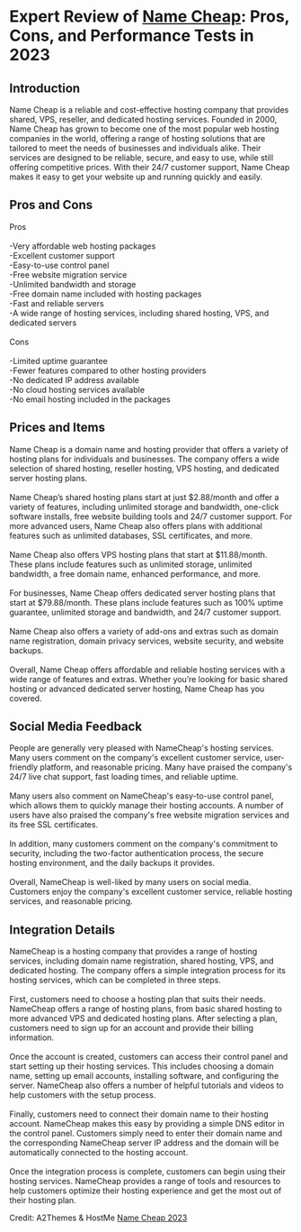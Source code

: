 <h1>Expert Review of <a href="https://a2themes.com/name-cheap-reviews">Name Cheap</a>: Pros, Cons, and Performance Tests in 2023</h1>
<h2>Introduction</h2>
Name Cheap is a reliable and cost-effective hosting company that provides shared, VPS, reseller, and dedicated hosting services. Founded in 2000, Name Cheap has grown to become one of the most popular web hosting companies in the world, offering a range of hosting solutions that are tailored to meet the needs of businesses and individuals alike. Their services are designed to be reliable, secure, and easy to use, while still offering competitive prices. With their 24/7 customer support, Name Cheap makes it easy to get your website up and running quickly and easily.
<h2>Pros and Cons</h2>
Pros<br><br>-Very affordable web hosting packages<br>-Excellent customer support<br>-Easy-to-use control panel<br>-Free website migration service<br>-Unlimited bandwidth and storage<br>-Free domain name included with hosting packages<br>-Fast and reliable servers<br>-A wide range of hosting services, including shared hosting, VPS, and dedicated servers<br><br>Cons<br><br>-Limited uptime guarantee<br>-Fewer features compared to other hosting providers<br>-No dedicated IP address available<br>-No cloud hosting services available<br>-No email hosting included in the packages
<h2>Prices and Items</h2>
Name Cheap is a domain name and hosting provider that offers a variety of hosting plans for individuals and businesses. The company offers a wide selection of shared hosting, reseller hosting, VPS hosting, and dedicated server hosting plans.<br><br>Name Cheap’s shared hosting plans start at just $2.88/month and offer a variety of features, including unlimited storage and bandwidth, one-click software installs, free website building tools and 24/7 customer support. For more advanced users, Name Cheap also offers plans with additional features such as unlimited databases, SSL certificates, and more.<br><br>Name Cheap also offers VPS hosting plans that start at $11.88/month. These plans include features such as unlimited storage, unlimited bandwidth, a free domain name, enhanced performance, and more.<br><br>For businesses, Name Cheap offers dedicated server hosting plans that start at $79.88/month. These plans include features such as 100% uptime guarantee, unlimited storage and bandwidth, and 24/7 customer support.<br><br>Name Cheap also offers a variety of add-ons and extras such as domain name registration, domain privacy services, website security, and website backups.<br><br>Overall, Name Cheap offers affordable and reliable hosting services with a wide range of features and extras. Whether you’re looking for basic shared hosting or advanced dedicated server hosting, Name Cheap has you covered.
<h2>Social Media Feedback</h2>
People are generally very pleased with NameCheap's hosting services. Many users comment on the company's excellent customer service, user-friendly platform, and reasonable pricing. Many have praised the company's 24/7 live chat support, fast loading times, and reliable uptime.<br><br>Many users also comment on NameCheap's easy-to-use control panel, which allows them to quickly manage their hosting accounts. A number of users have also praised the company's free website migration services and its free SSL certificates.<br><br>In addition, many customers comment on the company's commitment to security, including the two-factor authentication process, the secure hosting environment, and the daily backups it provides.<br><br>Overall, NameCheap is well-liked by many users on social media. Customers enjoy the company's excellent customer service, reliable hosting services, and reasonable pricing.
<h2>Integration Details</h2>
NameCheap is a hosting company that provides a range of hosting services, including domain name registration, shared hosting, VPS, and dedicated hosting. The company offers a simple integration process for its hosting services, which can be completed in three steps.<br><br>First, customers need to choose a hosting plan that suits their needs. NameCheap offers a range of hosting plans, from basic shared hosting to more advanced VPS and dedicated hosting plans. After selecting a plan, customers need to sign up for an account and provide their billing information.<br><br>Once the account is created, customers can access their control panel and start setting up their hosting services. This includes choosing a domain name, setting up email accounts, installing software, and configuring the server. NameCheap also offers a number of helpful tutorials and videos to help customers with the setup process.<br><br>Finally, customers need to connect their domain name to their hosting account. NameCheap makes this easy by providing a simple DNS editor in the control panel. Customers simply need to enter their domain name and the corresponding NameCheap server IP address and the domain will be automatically connected to the hosting account.<br><br>Once the integration process is complete, customers can begin using their hosting services. NameCheap provides a range of tools and resources to help customers optimize their hosting experience and get the most out of their hosting plan.
<p>Credit: A2Themes & HostMe <a href="https://a2themes.com/name-cheap-reviews">Name Cheap 2023</a></p>